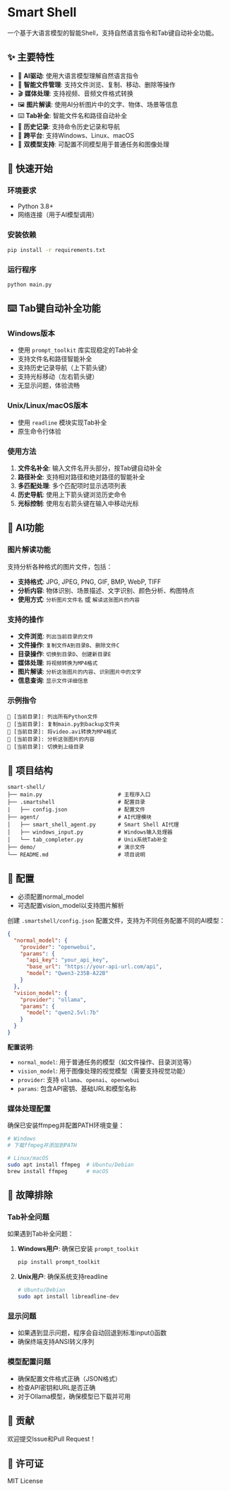 # Smart Shell

一个基于大语言模型的智能Shell，支持自然语言指令和Tab键自动补全功能。

## ✨ 主要特性

- 🤖 **AI驱动**: 使用大语言模型理解自然语言指令
- 📁 **智能文件管理**: 支持文件浏览、复制、移动、删除等操作
- 🎬 **媒体处理**: 支持视频、音频文件格式转换
- 🖼️ **图片解读**: 使用AI分析图片中的文字、物体、场景等信息
- ⌨️ **Tab补全**: 智能文件名和路径自动补全
- 📝 **历史记录**: 支持命令历史记录和导航
- 🔄 **跨平台**: 支持Windows、Linux、macOS
- 🎯 **双模型支持**: 可配置不同模型用于普通任务和图像处理

## 🚀 快速开始

### 环境要求

- Python 3.8+
- 网络连接（用于AI模型调用）

### 安装依赖

```bash
pip install -r requirements.txt
```

### 运行程序

```bash
python main.py
```

## ⌨️ Tab键自动补全功能

### Windows版本
- 使用 `prompt_toolkit` 库实现稳定的Tab补全
- 支持文件名和路径智能补全
- 支持历史记录导航（上下箭头键）
- 支持光标移动（左右箭头键）
- 无显示问题，体验流畅

### Unix/Linux/macOS版本
- 使用 `readline` 模块实现Tab补全
- 原生命令行体验

### 使用方法

1. **文件名补全**: 输入文件名开头部分，按Tab键自动补全
2. **路径补全**: 支持相对路径和绝对路径的智能补全
3. **多匹配处理**: 多个匹配项时显示选项列表
4. **历史导航**: 使用上下箭头键浏览历史命令
5. **光标控制**: 使用左右箭头键在输入中移动光标

## 🤖 AI功能

### 图片解读功能

支持分析各种格式的图片文件，包括：
- **支持格式**: JPG, JPEG, PNG, GIF, BMP, WebP, TIFF
- **分析内容**: 物体识别、场景描述、文字识别、颜色分析、构图特点
- **使用方式**: `分析图片文件名` 或 `解读这张图片的内容`

### 支持的操作

- **文件浏览**: `列出当前目录的文件`
- **文件操作**: `复制文件A到目录B`、`删除文件C`
- **目录操作**: `切换到目录D`、`创建新目录E`
- **媒体处理**: `将视频转换为MP4格式`
- **图片解读**: `分析这张图片的内容`、`识别图片中的文字`
- **信息查询**: `显示文件详细信息`

### 示例指令

```
👤 [当前目录]: 列出所有Python文件
👤 [当前目录]: 复制main.py到backup文件夹
👤 [当前目录]: 将video.avi转换为MP4格式
👤 [当前目录]: 分析这张图片的内容
👤 [当前目录]: 切换到上级目录
```

## 📁 项目结构

```
smart-shell/
├── main.py                        # 主程序入口
├── .smartshell                    # 配置目录
|   ├── config.json                # 配置文件
├── agent/                         # AI代理模块
│   ├── smart_shell_agent.py       # Smart Shell AI代理
│   ├── windows_input.py           # Windows输入处理器
│   └── tab_completer.py           # Unix系统Tab补全
├── demo/                          # 演示文件
└── README.md                      # 项目说明
```

## 🔧 配置
- 必须配置normal_model
- 可选配置vision_model以支持图片解析

创建 `.smartshell/config.json` 配置文件，支持为不同任务配置不同的AI模型：

```json
{
  "normal_model": {
    "provider": "openwebui",
    "params": {
      "api_key": "your_api_key",
      "base_url": "https://your-api-url.com/api",
      "model": "Qwen3-235B-A22B"
    }
  },
  "vision_model": {
    "provider": "ollama",
    "params": {
      "model": "qwen2.5vl:7b"
    }
  }
}
```

**配置说明**:
- `normal_model`: 用于普通任务的模型（如文件操作、目录浏览等）
- `vision_model`: 用于图像处理的视觉模型（需要支持视觉功能）
- `provider`: 支持 `ollama`、`openai`、`openwebui`
- `params`: 包含API密钥、基础URL和模型名称

### 媒体处理配置

确保已安装ffmpeg并配置PATH环境变量：

```bash
# Windows
# 下载ffmpeg并添加到PATH

# Linux/macOS
sudo apt install ffmpeg  # Ubuntu/Debian
brew install ffmpeg      # macOS
```

## 🐛 故障排除

### Tab补全问题

如果遇到Tab补全问题：

1. **Windows用户**: 确保已安装 `prompt_toolkit`
   ```bash
   pip install prompt_toolkit
   ```

2. **Unix用户**: 确保系统支持readline
   ```bash
   # Ubuntu/Debian
   sudo apt install libreadline-dev
   ```

### 显示问题

- 如果遇到显示问题，程序会自动回退到标准input()函数
- 确保终端支持ANSI转义序列

### 模型配置问题

- 确保配置文件格式正确（JSON格式）
- 检查API密钥和URL是否正确
- 对于Ollama模型，确保模型已下载并可用

## 🤝 贡献

欢迎提交Issue和Pull Request！

## 📄 许可证

MIT License
